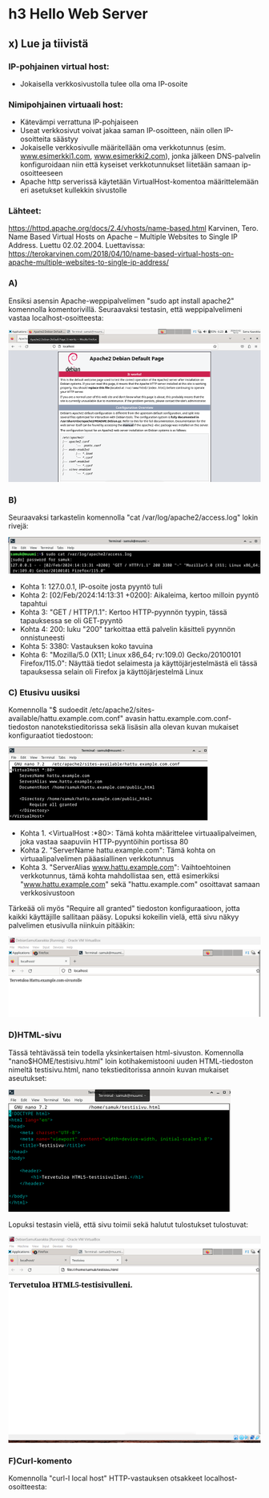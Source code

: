 # h3 Hello Web Server

## x) Lue ja tiivistä

### IP-pohjainen virtual host:
-	Jokaisella verkkosivustolla tulee olla oma IP-osoite

### Nimipohjainen virtuaali host:
-	Kätevämpi verrattuna IP-pohjaiseen
-	Useat verkkosivut voivat jakaa saman IP-osoitteen, näin ollen IP-osoitteita säästyy
-	Jokaiselle verkkosivulle määritellään oma verkkotunnus (esim. www.esimerkki1.com, www.esimerkki2.com), jonka jälkeen DNS-palvelin konfiguroidaan niin että kyseiset verkkotunnukset liitetään samaan ip-osoitteeseen
-	Apache http serverissä käytetään VirtualHost-komentoa määrittelemään eri asetukset kullekkin sivustolle

### Lähteet: 
https://httpd.apache.org/docs/2.4/vhosts/name-based.html 
Karvinen, Tero. Name Based Virtual Hosts on Apache – Multiple Websites to Single IP Address. Luettu 02.02.2004. Luettavissa: https://terokarvinen.com/2018/04/10/name-based-virtual-hosts-on-apache-multiple-websites-to-single-ip-address/ 

### A) 
Ensiksi asensin Apache-weppipalvelimen "sudo apt install apache2" komennolla komentorivillä. Seuraavaksi testasin, että weppipalvelimeni vastaa localhost-osoitteesta:

![Add file: Upload](weppipalvelin.png)

### B)

Seuraavaksi tarkastelin komennolla "cat /var/log/apache2/access.log" lokin rivejä:

![Add file: Upload](loki-rivi.png)

* Kohta 1: 127.0.0.1, IP-osoite josta pyyntö tuli
* Kohta 2: [02/Feb/2024:14:13:31 +0200]: Aikaleima, kertoo milloin pyyntö tapahtui
* Kohta 3: "GET / HTTP/1.1": Kertoo HTTP-pyynnön tyypin, tässä tapauksessa se oli GET-pyyntö
* Kohta 4: 200: luku "200" tarkoittaa että palvelin käsitteli pyynnön onnistuneesti
* Kohta 5: 3380: Vastauksen koko tavuina
* Kohta 6: "Mozilla/5.0 (X11; Linux x86_64; rv:109.0) Gecko/20100101 Firefox/115.0": Näyttää tiedot selaimesta ja käyttöjärjestelmästä eli tässä tapauksessa selain oli Firefox ja käyttöjärjestelmä Linux

### C) Etusivu uusiksi

Komennolla "$ sudoedit /etc/apache2/sites-available/hattu.example.com.conf" avasin hattu.example.com.conf- tiedoston nanotekstieditorissa sekä lisäsin alla olevan kuvan mukaiset konfiguraatiot tiedostoon:

![Add file: Upload](conf-tiedosto.png)

* Kohta 1. <VirtualHost :*80>: Tämä kohta määrittelee virtuaalipalveimen, joka vastaa saapuviin HTTP-pyyntöihin portissa 80
* Kohta 2. "ServerName hattu.example.com": Tämä kohta on virtuaalipalvelimen pääasiallinen verkkotunnus
* Kohta 3. "ServerAlias www.hattu.example.com": Vaihtoehtoinen verkkotunnus, tämä kohta mahdollistaa sen, että esimerkiksi "www.hattu.example.com" sekä "hattu.example.com" osoittavat samaan verkkosivustoon

Tärkeää oli myös "Require all granted" tiedoston konfiguraatioon, jotta kaikki käyttäjille sallitaan pääsy. 
Lopuksi kokeilin vielä, että sivu näkyy palvelimen etusivulla niinkuin pitääkin: 

![Add file: Upload](local-host.png)

### D)HTML-sivu

Tässä tehtävässä tein todella yksinkertaisen html-sivuston. Komennolla "nano$HOME/testisivu.html" loin kotihakemistooni uuden HTML-tiedoston nimeltä testisivu.html, nano tekstieditorissa annoin kuvan mukaiset aseutukset:

![Add file: Upload](html.png)

Lopuksi testasin vielä, että sivu toimii sekä halutut tulostukset tulostuvat: 

![Add file: Upload](selain-testi.png)

### F)Curl-komento

Komennolla "curl-I local host" HTTP-vastauksen otsakkeet localhost-osoitteesta:












